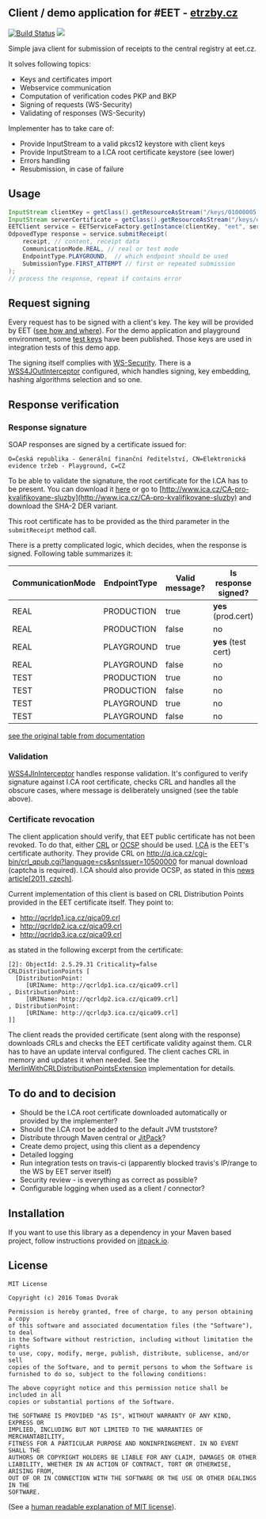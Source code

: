 ## Client / demo application for #EET - [etrzby.cz](http://www.etrzby.cz)
[![Build Status](https://travis-ci.org/todvora/eet-client.svg?branch=master)](https://travis-ci.org/todvora/eet-client)
[![](https://jitpack.io/v/todvora/eet-client.svg)](https://jitpack.io/#todvora/eet-client)

Simple java client for submission of receipts to the central registry at eet.cz.

It solves following topics:

- Keys and certificates import
- Webservice communication
- Computation of verification codes PKP and BKP
- Signing of requests (WS-Security)
- Validating of responses (WS-Security)

Implementer has to take care of:

- Provide InputStream to a valid pkcs12 keystore with client keys
- Provide InputStream to a I.CA root certificate keystore (see lower)
- Errors handling
- Resubmission, in case of failure

## Usage
```java
InputStream clientKey = getClass().getResourceAsStream("/keys/01000005.p12");
InputStream serverCertificate = getClass().getResourceAsStream("/keys/qica.der");
EETClient service = EETServiceFactory.getInstance(clientKey, "eet", serverCertificate);
OdpovedType response = service.submitReceipt(
    receipt, // content, receipt data
    CommunicationMode.REAL, // real or test mode
    EndpointType.PLAYGROUND,  // which endpoint should be used
    SubmissionType.FIRST_ATTEMPT // first or repeated submission
);
// process the response, repeat if contains error
```

## Request signing
Every request has to be signed with a client's key. The key will be provided by EET ([see how and where](http://www.etrzby.cz/cs/pred-zahajenim-evidence-trzeb)). For the demo application and playground environment, some [test keys](http://www.etrzby.cz/assets/cs/prilohy/CA_PG_v1.zip) have been published. Those keys are used in integration tests of this demo app.

The signing itself complies with [WS-Security](https://cxf.apache.org/docs/ws-security.html). There is a [WSS4JOutInterceptor](https://cxf.apache.org/javadoc/latest/org/apache/cxf/ws/security/wss4j/WSS4JOutInterceptor.html) configured, which handles signing, key embedding, hashing algorithms selection and so one.

## Response verification

### Response signature
SOAP responses are signed by a certificate issued for:

```
O=Česká republika - Generální finanční ředitelství, CN=Elektronická evidence tržeb - Playground, C=CZ
```

To be able to validate the signature, the root certificate for the I.CA has to be present.
You can download it [here](https://www.ica.cz/userfiles/files/certifikaty/SHA2/qica_root_key_20090901.der)
or go to [http://www.ica.cz/CA-pro-kvalifikovane-sluzby](http://www.ica.cz/CA-pro-kvalifikovane-sluzby) and download the SHA-2 DER variant.

This root certificate has to be provided as the third parameter in the ```submitReceipt``` method call.

There is a pretty complicated logic, which decides, when the response is signed. Following table summarizes it:

| CommunicationMode | EndpointType | Valid message? | Is response signed?  |
|---|---|---|---|
| REAL | PRODUCTION | true  | **yes** (prod.cert) |
| REAL | PRODUCTION | false | no |
| REAL | PLAYGROUND | true  | **yes** (test cert) |
| REAL | PLAYGROUND | false | no |
| TEST | PRODUCTION | true  | no |
| TEST | PRODUCTION | false | no |
| TEST | PLAYGROUND | true  | no |
| TEST | PLAYGROUND | false | no |

[see the original table from documentation](signing.png)

### Validation
[WSS4JInInterceptor](https://cxf.apache.org/javadoc/latest/org/apache/cxf/ws/security/wss4j/WSS4JInInterceptor.html) handles response validation. It's configured to verify signature against I.CA root certificate, checks CRL and handles all the obscure cases, where message is deliberately unsigned (see the table above).

### Certificate revocation
The client application should verify, that EET public certificate has not been revoked. To do that, either <a href="https://en.wikipedia.org/wiki/Revocation_list">CRL</a> or <a href="https://en.wikipedia.org/wiki/Online_Certificate_Status_Protocol">OCSP</a> should be used. <a href="http://www.ica.cz">I.CA</a> is the EET's certificate authority. They provide CRL on http://q.ica.cz/cgi-bin/crl_qpub.cgi?language=cs&snIssuer=10500000 for manual download (captcha is required). I.CA should also provide OCSP, as stated in this [news article[2011, czech]](http://www.ica.cz/Novinky?IdNews=140).

Current implementation of this client is based on CRL Distribution Points provided in the EET certificate itself. They point to:

- http://qcrldp1.ica.cz/qica09.crl
- http://qcrldp2.ica.cz/qica09.crl
- http://qcrldp3.ica.cz/qica09.crl

as stated in the following excerpt from the certificate:

```
[2]: ObjectId: 2.5.29.31 Criticality=false
CRLDistributionPoints [
  [DistributionPoint:
     [URIName: http://qcrldp1.ica.cz/qica09.crl]
, DistributionPoint:
     [URIName: http://qcrldp2.ica.cz/qica09.crl]
, DistributionPoint:
     [URIName: http://qcrldp3.ica.cz/qica09.crl]
]]

```

The client reads the provided certificate (sent along with the response) downloads CRLs and checks the EET certificate validity against them. CLR has to have an update interval configured. The client caches CRL in memory and updates it when needed. See the [MerlinWithCRLDistributionPointsExtension](src/main/java/cz/tomasdvorak/eet/client/security/MerlinWithCRLDistributionPointsExtension.java) implementation for details.

## To do and to decision

- Should be the I.CA root certificate downloaded automatically or provided by the implementer?
- Should the I.CA root be added to the default JVM truststore?
- Distribute through Maven central or [JitPack](https://jitpack.io)?
- Create demo project, using this client as a dependency
- Detailed logging
- Run integration tests on travis-ci (apparently blocked travis's IP/range to the WS by EET server itself)
- Security review - is everything as correct as possible?
- Configurable logging when used as a client / connector?


## Installation

If you want to use this library as a dependency in your Maven based project, follow instructions provided on [jitpack.io](https://jitpack.io/#todvora/eet-client).

## License

```
MIT License

Copyright (c) 2016 Tomas Dvorak

Permission is hereby granted, free of charge, to any person obtaining a copy
of this software and associated documentation files (the "Software"), to deal
in the Software without restriction, including without limitation the rights
to use, copy, modify, merge, publish, distribute, sublicense, and/or sell
copies of the Software, and to permit persons to whom the Software is
furnished to do so, subject to the following conditions:

The above copyright notice and this permission notice shall be included in all
copies or substantial portions of the Software.

THE SOFTWARE IS PROVIDED "AS IS", WITHOUT WARRANTY OF ANY KIND, EXPRESS OR
IMPLIED, INCLUDING BUT NOT LIMITED TO THE WARRANTIES OF MERCHANTABILITY,
FITNESS FOR A PARTICULAR PURPOSE AND NONINFRINGEMENT. IN NO EVENT SHALL THE
AUTHORS OR COPYRIGHT HOLDERS BE LIABLE FOR ANY CLAIM, DAMAGES OR OTHER
LIABILITY, WHETHER IN AN ACTION OF CONTRACT, TORT OR OTHERWISE, ARISING FROM,
OUT OF OR IN CONNECTION WITH THE SOFTWARE OR THE USE OR OTHER DEALINGS IN THE
SOFTWARE.

```

(See a [human readable explanation of MIT license](http://choosealicense.com/licenses/mit/)).
